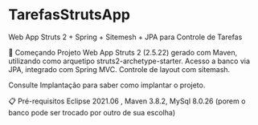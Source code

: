 # TarefasStrutsApp

Web App Struts 2 + Spring + Sitemesh + JPA para Controle de Tarefas

🚀 Começando Projeto Web App Struts 2 (2.5.22) gerado com Maven, utilizando como arquetipo struts2-archetype-starter. Acesso a banco via JPA, integrado com Spring MVC. Controle de layout com sitemash.

Consulte Implantação para saber como implantar o projeto.

📋 Pré-requisitos Eclipse 2021.06 , Maven 3.8.2, MySql 8.0.26 (porem o banco pode ser trocado por outro de sua escolha)
